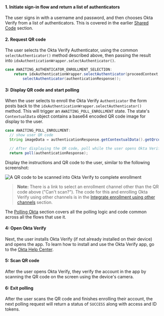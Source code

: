 #### 1. Initiate sign-in flow and return a list of authenticators

The user signs in with a username and password, and then chooses Okta Verify from a list of authenticators. This is covered in the earlier [Shared Code](#initiate-sign-in-flow-and-return-a-list-of-authenticators) section.

#### 2. Request QR code

The user selects the Okta Verify Authenticator, using the common `selectAuthenticator()` method described above, then passing the result into `idxAuthenticationWrapper.selectAuthenticator()`.


```java
case AWAITING_AUTHENTICATOR_ENROLLMENT_SELECTION:
    return idxAuthenticationWrapper.selectAuthenticator(proceedContext,
        selectAuthenticator(authenticationResponse));
```

#### 3: Display QR code and start polling

When the user selects to enroll the Okta Verify `Authenticator` the form posts back to the `idxAuthenticationWrapper.selectAuthenticator()` method. This will trigger an `AWAITING_POLL_ENROLLMENT` state.  The state's `ContextualData` object contains a base64 encoded QR code image for display to the user.

```java
case AWAITING_POLL_ENROLLMENT:
  // show user QR code
  String imageData = authenticationResponse.getContextualData().getQrcode().getHref();

  // After displaying the QR code, poll while the user opens Okta Verify and scans the QR code
  return poll(authenticationResponse);
```

Display the instructions and QR code to the user, similar to the following screenshot:

<div class="common-image-format">

![A QR code to be scanned into Okta Verify to complete enrollment](/img/authenticators/java-authenticators-okta-verify-enrollment-scan-qr-code.png "A sample QR code to be scanned in Okta Verify")

</div>

> **Note:** There is a link to select an enrollment channel other than the QR code above ("Can't scan?"). The code for this and enrolling Okta Verify using other channels is in the [Integrate enrollment using other channels](#integrate-enrollment-using-other-channels) section.

The [Polling Okta](#polling-okta) section covers all the polling logic and code common across all the flows that use it.

#### 4: Open Okta Verify

Next, the user installs Okta Verify (if not already installed on their device) and opens the app. To learn how to install and use the Okta Verify app, go to the [Okta Help Center](https://help.okta.com/en/prod/Content/Topics/Mobile/okta-verify-overview.htm).

#### 5: Scan QR code

After the user opens Okta Verify, they verify the account in the app by scanning the QR code on the screen using the device's camera.

#### 6: Exit polling

After the user scans the QR code and finishes enrolling their account, the next polling request will return a status of `SUCCESS` along with access and ID tokens.
